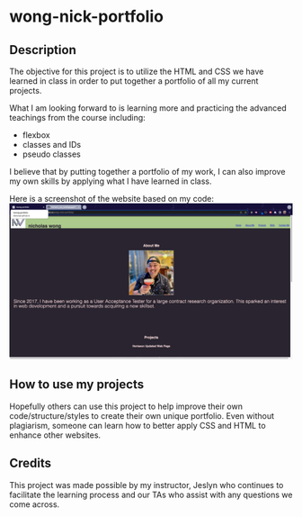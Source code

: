# wong-nick-portfolio

## Description

The objective for this project is to utilize the HTML and CSS we have learned in class in order to put together a portfolio of all my current projects. 

What I am looking forward to is learning more and practicing the advanced teachings from the course including:
* flexbox
* classes and IDs
* pseudo classes

I believe that by putting together a portfolio of my work, I can also improve my own skills by applying what I have learned in class. 

Here is a screenshot of the website based on my code: 
![wong nick portfolio](https://github.com/nbwong1/wong-nick-portfolio/blob/main/assets/images/wong-nick-portfolio.png)

## How to use my projects

Hopefully others can use this project to help improve their own code/structure/styles to create their own unique portfolio. Even without plagiarism, someone can learn how to better apply CSS and HTML to enhance other websites. 

## Credits

This project was made possible by my instructor, Jeslyn who continues to facilitate the learning process and our TAs who assist with any questions we come across. 

